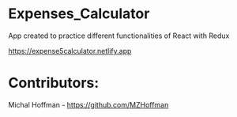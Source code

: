 # Expenses_Calculator

App created to practice different functionalities of React with Redux

https://expense5calculator.netlify.app

# Contributors:
Michal Hoffman - https://github.com/MZHoffman
